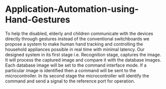 # Application-Automation-using-Hand-Gestures
To help the disabled, elderly and children communicate with the devices directly through gestures instead of the conventional switchboards we propose a system to make human hand tracking and controlling the household appliances possible in real time with minimal latency.
Our designed system in its first stage i.e. Recognition stage, captures the image. It will process the captured image and compare it with the database images. Each database image will be set to the command interface mode. If a particular image is identified then a command will be sent to the microcontroller. In its second stage the microcontroller will identify the command and send a signal to the reference port for operation.
